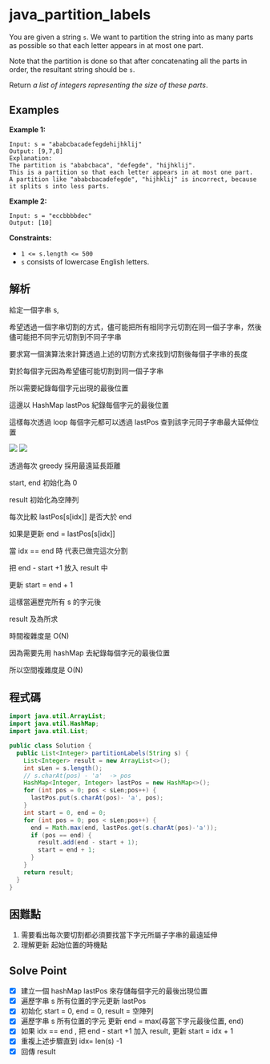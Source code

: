 # java_partition_labels

You are given a string `s`. We want to partition the string into as many parts as possible so that each letter appears in at most one part.

Note that the partition is done so that after concatenating all the parts in order, the resultant string should be `s`.

Return *a list of integers representing the size of these parts*.

## Examples

**Example 1:**

```
Input: s = "ababcbacadefegdehijhklij"
Output: [9,7,8]
Explanation:
The partition is "ababcbaca", "defegde", "hijhklij".
This is a partition so that each letter appears in at most one part.
A partition like "ababcbacadefegde", "hijhklij" is incorrect, because it splits s into less parts.

```

**Example 2:**

```
Input: s = "eccbbbbdec"
Output: [10]

```

**Constraints:**

- `1 <= s.length <= 500`
- `s` consists of lowercase English letters.

## 解析

給定一個字串 s, 

希望透過一個字串切割的方式，儘可能把所有相同字元切割在同一個子字串，然後儘可能把不同字元切割到不同子字串

要求寫一個演算法來計算透過上述的切割方式來找到切割後每個子字串的長度

對於每個字元因為希望儘可能切割到同一個子字串

所以需要紀錄每個字元出現的最後位置 

這邊以 HashMap lastPos 紀錄每個字元的最後位置

這樣每次透過 loop 每個字元都可以透過 lastPos 查到該字元同子字串最大延伸位置

![](https://i.imgur.com/iLLHBux.png)
![](https://i.imgur.com/ewVHe7D.jpg)

透過每次 greedy 採用最遠延長距離

start, end 初始化為 0

result 初始化為空陣列

每次比較 lastPos[s[idx]] 是否大於 end

如果是更新 end = lastPos[s[idx]]

當 idx == end 時 代表已做完這次分割

把 end - start +1 放入 result 中

更新 start = end + 1

這樣當遍歷完所有 s 的字元後

result 及為所求

時間複雜度是 O(N)

因為需要先用 hashMap 去紀錄每個字元的最後位置

所以空間複雜度是 O(N)

## 程式碼
```java
import java.util.ArrayList;
import java.util.HashMap;
import java.util.List;

public class Solution {
  public List<Integer> partitionLabels(String s) {
    List<Integer> result = new ArrayList<>();
    int sLen = s.length();
    // s.charAt(pos) - 'a'  -> pos
    HashMap<Integer, Integer> lastPos = new HashMap<>();
    for (int pos = 0; pos < sLen;pos++) {
      lastPos.put(s.charAt(pos)- 'a', pos);
    }
    int start = 0, end = 0;
    for (int pos = 0; pos < sLen;pos++) {
      end = Math.max(end, lastPos.get(s.charAt(pos)-'a'));
      if (pos == end) {
        result.add(end - start + 1);
        start = end + 1;
      }
    }
    return result;
  }
}
```
## 困難點

1. 需要看出每次要切割都必須要找當下字元所屬子字串的最遠延伸
2. 理解更新 起始位置的時機點

## Solve Point

- [x]  建立一個 hashMap lastPos 來存儲每個字元的最後出現位置
- [x]  遍歷字串 s 所有位置的字元更新 lastPos
- [x]  初始化 start = 0, end = 0, result = 空陣列
- [x]  遍歷字串 s 所有位置的字元 更新 end = max(尋當下字元最後位置, end)
- [x]  如果 idx == end , 把 end - start +1 加入 result, 更新 start = idx + 1
- [x]  重複上述步驟直到 idx= len(s) -1
- [x]  回傳 result